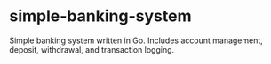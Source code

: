 # simple-banking-system
Simple banking system written in Go. Includes account management, deposit, withdrawal, and transaction logging.
